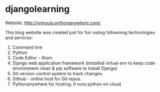 # djangolearning

Website: http://yniroula.pythonanywhere.com/

This blog website was created just for fun usiing followinng technologies and services:

  1. Command line
  2. Python
  3. Code Editor - Atom
  4. Django web application framework (installed virtual env to keep code environment clean & pip software to install Django)
  5. Git version control system to track changes. 
  6. Github - onilne host for Git repos.
  7. Pythonanywhere for hosting. It runs python on cloud.
